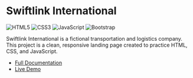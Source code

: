 
# Swiftlink International 

![HTML5](https://img.shields.io/badge/html5-%23E34F26.svg?style=for-the-badge&logo=html5&logoColor=white) ![CSS3](https://img.shields.io/badge/css3-%231572B6.svg?style=for-the-badge&logo=css3&logoColor=white) 	![JavaScript](https://img.shields.io/badge/javascript-%23323330.svg?style=for-the-badge&logo=javascript&logoColor=%23F7DF1E) ![Bootstrap](https://img.shields.io/badge/bootstrap-%238511FA.svg?style=for-the-badge&logo=bootstrap&logoColor=white)


Swiftlink International is a fictional transportation and logistics company. This project is a clean, responsive landing page created to practice HTML, CSS, and JavaScript.

- [Full Documentation](https://joseeden.github.io/joeden/docs/Software-Engineering/Web-Development/Projects/Swiftlink/)
- [Live Demo](https://swiftly-express.netlify.app/) 

